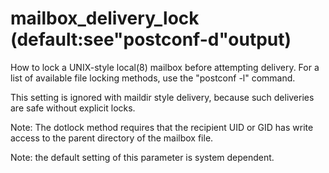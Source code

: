# mailbox_delivery_lock (default:see"postconf-d"output) 


How to lock a UNIX-style local(8) mailbox before attempting delivery.
For a list of available file locking methods, use the "postconf
-l" command.



This setting is ignored with maildir style delivery,
because such deliveries are safe without explicit locks.



Note: The dotlock method requires that the recipient UID or
GID has write access to the parent directory of the mailbox file.



Note: the default setting of this parameter is system dependent.



